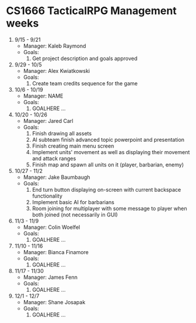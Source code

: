 # CS1666 TacticalRPG Management weeks

1. 9/15 - 9/21
	* Manager: Kaleb Raymond
	* Goals:
		1. Get project description and goals approved
2. 9/29 - 10/5
	* Manager: Alex Kwiatkowski
	* Goals:
		1. Create team credits sequence for the game
3. 10/6 - 10/19
	* Manager: NAME
	* Goals:
		1. GOALHERE
		...
4. 10/20 - 10/26
	* Manager: Jared Carl
	* Goals:
		1. Finish drawing all assets
		2. AI subteam finish advanced topic powerpoint and presentation
		3. Finish creating main menu screen
		4. Implement units' movement as well as displaying their movement and attack ranges
		5. Finish map and spawn all units on it (player, barbarian, enemy)
5. 10/27 - 11/2
	* Manager: Jake Baumbaugh
	* Goals:
		1. End turn button displaying on-screen with current backspace functionality
		2. Implement basic AI for barbarians
		3. Room joining for multiplayer with some message to player when both joined (not necessarily in GUI)
6. 11/3 - 11/9
	* Manager: Colin Woelfel
	* Goals:
		1. GOALHERE
		...
7. 11/10 - 11/16
	* Manager: Bianca Finamore
	* Goals:
		1. GOALHERE
		...
8. 11/17 - 11/30
	* Manager: James Fenn
	* Goals:
		1. GOALHERE
		...
9. 12/1 - 12/7
	* Manager: Shane Josapak
	* Goals:
		1. GOALHERE
		...

